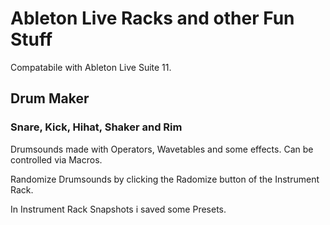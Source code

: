 # Ableton Live Racks and other Fun Stuff

Compatabile with Ableton Live Suite 11.


## Drum Maker
### Snare, Kick, Hihat, Shaker and Rim

Drumsounds made with Operators, Wavetables and some effects. Can be controlled via Macros. 

Randomize Drumsounds by clicking the Radomize button of the Instrument Rack. 

In Instrument Rack Snapshots i saved some Presets. 